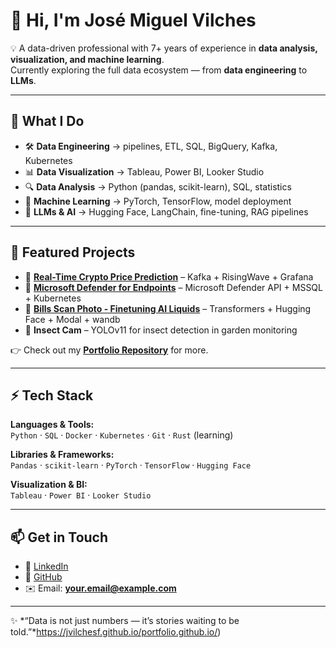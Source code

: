 # 👋 Hi, I'm José Miguel Vilches  

💡 A data-driven professional with 7+ years of experience in **data analysis, visualization, and machine learning**.  
Currently exploring the full data ecosystem — from **data engineering** to **LLMs**.  

---

## 🚀 What I Do
- 🛠️ **Data Engineering** → pipelines, ETL, SQL, BigQuery, Kafka, Kubernetes  
- 📊 **Data Visualization** → Tableau, Power BI, Looker Studio  
- 🔍 **Data Analysis** → Python (pandas, scikit-learn), SQL, statistics  
- 🤖 **Machine Learning** → PyTorch, TensorFlow, model deployment  
- 🧠 **LLMs & AI** → Hugging Face, LangChain, fine-tuning, RAG pipelines  

---

## 📌 Featured Projects
- 🔹 [**Real-Time Crypto Price Prediction**](https://github.com/jvilchesf/my_crypto_predictor) – Kafka + RisingWave + Grafana  
- 🔹 [**Microsoft Defender for Endpoints**](htts;//github.com/jvilches/MDEndpoints) – Microsoft Defender API + MSSQL + Kubernetes  
- 🔹 **[Bills Scan Photo - Finetuning AI Liquids](https://github.com/jvilchesf/bills_scan)** – Transformers + Hugging Face + Modal + wandb
- 🔹 **Insect Cam** – YOLOv11 for insect detection in garden monitoring  

👉 Check out my [**Portfolio Repository**](https://github.com/jvilchesf/Portfolio) for more.  

---

## ⚡ Tech Stack
**Languages & Tools:**  
`Python` · `SQL` · `Docker` · `Kubernetes` · `Git` · `Rust` (learning)  

**Libraries & Frameworks:**  
`Pandas` · `scikit-learn` · `PyTorch` · `TensorFlow` · `Hugging Face`  

**Visualization & BI:**  
`Tableau` · `Power BI` · `Looker Studio`  

---

## 📫 Get in Touch
- 💼 [LinkedIn](https://www.linkedin.com/in/jvilchesf/)  
- 🐙 [GitHub](https://github.com/jvilchesf)  
- ✉️ Email: **your.email@example.com**

---

✨ *“Data is not just numbers — it’s stories waiting to be told.”*https://jvilchesf.github.io/portfolio.github.io/)
